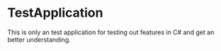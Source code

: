 # TestApplication
This is only an test application for testing out features in C# and get an better understanding.
